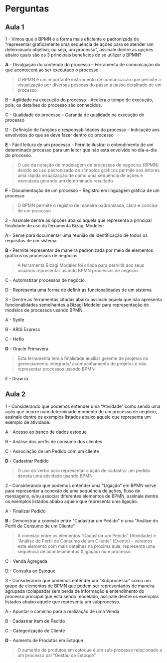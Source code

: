 # Perguntas

## Aula 1

1 - Vimos que o BPMN é a forma mais eficiente e padronizada de "representar graficamente uma sequência de ações para se atender um determinado objetivo, ou seja, um processo", assinale dentre as opções abaixo quais são os 3 principais benefícios de se utilizar o BPMN?

__A__ - Divulgação do conteúdo do processo – Ferramenta de comunicação do que acontecerá ao ser executado o processo
> O BPMN é um importante instrumento de comunicação que permite a visualização por diversas pessoas do passo a passo detalhado de um processo

B - Agilidade na execução do processo - Acelera o tempo de execução, pois, os detalhes do processo são conhecidos.

C - Qualidade do processo – Garantia de qualidade na execução do processo

D - Definição de funções e responsabilidades do processo – Indicação aos envolvidos do que se deve fazer dentro do processo

__E__ - Fácil leitura de um processo - Permite ilustrar o entendimento de um determinado processo para um leitor que não está envolvido no dia-a-dia do processo.
> O uso da notação de modelagem de processos de negócios (BPMN) devido ao uso padronizado de símbolos gráficos permite aos leitores uma rápida visualização de como uma sequência de ações é executada gerando um determinado resultado.

__F__ - Documentação de um processo – Registro em linguagem gráfica de um processo
> O BPMN permite o registro de maneira padronizada, clara e concisa de um processo

2 - Assinale dentre as opções abaixo aquela que representa a principal finalidade de uso da ferramenta Bizagi Modeler:

A - Serve para documentar uma reunião de identificação de todos os requisitos de um sistema

__B__ - Permite representar de maneira padronizada por meio de elementos gráficos os processos de negócios.
> A ferramenta Bizagi Modeler foi criada para permitir aos seus usuários representar usando BPMN processos de negócio.

C - Automatizar processos de negócio.

D - Representa uma forma de definir as funcionalidades de um sistema

3 - Dentre as ferramentas citadas abaixo assinale aquela que não apresenta funcionalidades semelhantes a Bizagi Modeler para representação de modelos de processos usando BPMN.

A - Sydle

B - ARIS Express

C - Heflo

__D__ - Oracle Primavera
> Esta ferramenta tem a finalidade auxiliar gerente de projetos no gerenciamento integrado/ acompanhamento de projetos e não representar processos usando BPMN

E - Draw io

## Aula 2

1 - Considerando que podemos entender uma “Atividade” como sendo uma ação que ocorre num determinado momento de um processo de negócio, assinale dentre os exemplos listados abaixo aquele que representa um exemplo de atividade.

A - Acesso ao banco de dados estoque

B - Análise dos perfis de consumo dos clientes

C - Associação de um Pedido com um cliente

__D__ - Cadastrar Pedido
> O uso do verbo para representar a ação de cadastrar um pedido denota uma atividade usando BPMN

2 - Considerando que podemos entender uma “Ligação” em BPMN serve para representar a conexão de uma sequência de ações, fluxo de mensagens, e/ou associar diferentes elementos de BPMN, assinale dentre os exemplos listados abaixo aquele que representa uma ligação.

A - Finalizar Pedido

__B__ - Demonstrar a conexão entre "Cadastrar um Pedido" e uma "Análise do Perfil de Consumo de um Cliente"
> A conexão entre os elementos “Cadastrar um Pedido” (Atividade) e “Análise do Perfil de Consumo de um Cliente” (Evento) – veremos este elemento com mais detalhes na próxima aula, representa uma sequência de acontecimentos (Ligação) num processo.

C - Venda Agregada

D - Consulta ao Estoque

3 - Considerando que podemos entender um “Subprocesso” como um grupo de elementos de BPMN que podem ser representados de maneira agrupada (colapsada) sem perda de informação e entendimento do processo principal que esta sendo modelado, assinale dentre os exemplos listados abaixo aquele que representa um subprocesso.

A - Apontar o caminho para a realização de uma Venda

B - Cadastrar Item de Pedido

C - Categorização de Cliente

__D__ - Aumento de Produtos em Estoque
> O aumento de produtos em estoque é um sub-processo relacionado a um processo pai “Gestão de Estoque”.
